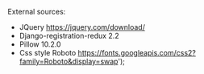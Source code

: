External sources:
 - JQuery https://jquery.com/download/
 - Django-registration-redux 2.2
 - Pillow 10.2.0
 - Css style Roboto https://fonts.googleapis.com/css2?family=Roboto&display=swap');
